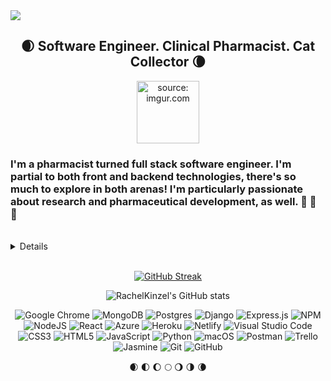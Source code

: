 <img src="https://user-images.githubusercontent.com/98659001/185225491-e90509c6-38f0-4422-ad51-7e8ac7e9fd0d.png">

<div align="center">

## :waxing_crescent_moon: Software Engineer. Clinical Pharmacist. Cat Collector :waning_crescent_moon:

<a href="https://imgur.com/tIMMfxK"><img src="https://i.imgur.com/tIMMfxK.jpg" title="source: imgur.com" width=100px/></a>

</div>

### I'm a pharmacist turned full stack software engineer. I'm partial to both front and backend technologies, there's so much to explore in both arenas! I'm particularly passionate about research and pharmaceutical development, as well. :pill: :syringe: :satellite:
<br>
<details>

[LinkedIn](https://www.linkedin.com/in/rachel-kinzel-97773a9b/)
<br>
</details>
<br>

<div align="center">

[![GitHub Streak](http://github-readme-streak-stats.herokuapp.com?user=rharen11&theme=tokyonight)](https://git.io/streak-stats)

![RachelKinzel's GitHub stats](https://github-readme-stats.vercel.app/api?username=rharen11&show_icons=true&theme=tokyonight)

![Google Chrome](https://img.shields.io/badge/Google%20Chrome-4285F4?style=for-the-badge&logo=GoogleChrome&logoColor=white)
![MongoDB](https://img.shields.io/badge/MongoDB-%234ea94b.svg?style=for-the-badge&logo=mongodb&logoColor=white)
![Postgres](https://img.shields.io/badge/postgres-%23316192.svg?style=for-the-badge&logo=postgresql&logoColor=white)
![Django](https://img.shields.io/badge/django-%23092E20.svg?style=for-the-badge&logo=django&logoColor=white)
![Express.js](https://img.shields.io/badge/express.js-%23404d59.svg?style=for-the-badge&logo=express&logoColor=%2361DAFB)
![NPM](https://img.shields.io/badge/NPM-%23000000.svg?style=for-the-badge&logo=npm&logoColor=white)
![NodeJS](https://img.shields.io/badge/node.js-6DA55F?style=for-the-badge&logo=node.js&logoColor=white)
![React](https://img.shields.io/badge/react-%2320232a.svg?style=for-the-badge&logo=react&logoColor=%2361DAFB)
![Azure](https://img.shields.io/badge/azure-%230072C6.svg?style=for-the-badge&logo=microsoftazure&logoColor=white)
![Heroku](https://img.shields.io/badge/heroku-%23430098.svg?style=for-the-badge&logo=heroku&logoColor=white)
![Netlify](https://img.shields.io/badge/netlify-%23000000.svg?style=for-the-badge&logo=netlify&logoColor=#00C7B7)
![Visual Studio Code](https://img.shields.io/badge/Visual%20Studio%20Code-0078d7.svg?style=for-the-badge&logo=visual-studio-code&logoColor=white)
![CSS3](https://img.shields.io/badge/css3-%231572B6.svg?style=for-the-badge&logo=css3&logoColor=white)
![HTML5](https://img.shields.io/badge/html5-%23E34F26.svg?style=for-the-badge&logo=html5&logoColor=white)
![JavaScript](https://img.shields.io/badge/javascript-%23323330.svg?style=for-the-badge&logo=javascript&logoColor=%23F7DF1E)
![Python](https://img.shields.io/badge/python-3670A0?style=for-the-badge&logo=python&logoColor=ffdd54)
![macOS](https://img.shields.io/badge/mac%20os-000000?style=for-the-badge&logo=macos&logoColor=F0F0F0)
![Postman](https://img.shields.io/badge/Postman-FF6C37?style=for-the-badge&logo=postman&logoColor=white)
![Trello](https://img.shields.io/badge/Trello-%23026AA7.svg?style=for-the-badge&logo=Trello&logoColor=white)
![Jasmine](https://img.shields.io/badge/-Jasmine-%238A4182?style=for-the-badge&logo=Jasmine&logoColor=white)
![Git](https://img.shields.io/badge/git-%23F05033.svg?style=for-the-badge&logo=git&logoColor=white)
![GitHub](https://img.shields.io/badge/github-%23121011.svg?style=for-the-badge&logo=github&logoColor=white)

:waxing_crescent_moon: :first_quarter_moon: :waxing_gibbous_moon:  :full_moon: :waning_gibbous_moon: :last_quarter_moon: :waning_crescent_moon:

</div>



